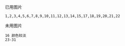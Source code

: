 已用图片

```
1,2,3,4,5,6,7,8,9,10,11,12,13,14,15,17,18,19,20,21,22
```



未用图片

```
16 颜色较淡
23-31
```

